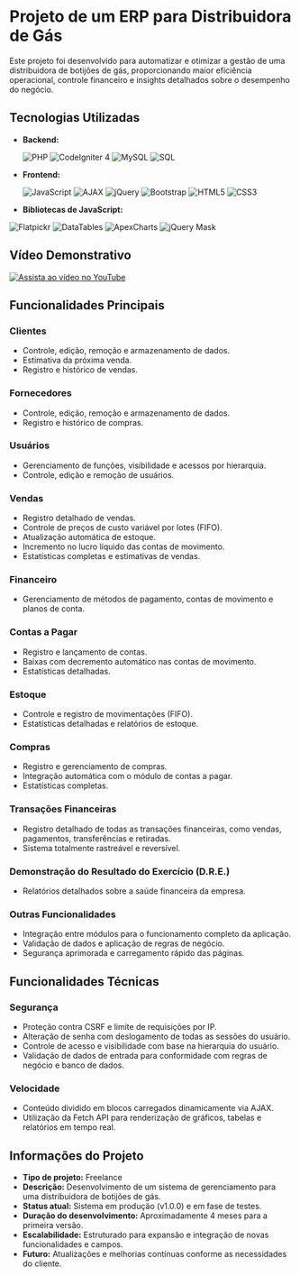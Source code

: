 # Projeto de um ERP para Distribuidora de Gás  
Este projeto foi desenvolvido para automatizar e otimizar a gestão de uma distribuidora de botijões de gás, proporcionando maior eficiência operacional, controle financeiro e insights detalhados sobre o desempenho do negócio.


## Tecnologias Utilizadas  

- **Backend:**
  
  ![PHP](https://img.shields.io/badge/-PHP-777BB4?logo=php&logoColor=white&style=flat-square)  ![CodeIgniter 4](https://img.shields.io/badge/-CodeIgniter%204-EF4223?logo=codeigniter&logoColor=white&style=flat-square)  ![MySQL](https://img.shields.io/badge/-MySQL-4479A1?logo=mysql&logoColor=white&style=flat-square)  ![SQL](https://img.shields.io/badge/-SQL-4479A1?logo=database&logoColor=white&style=flat-square)  

- **Frontend:**
  
  ![JavaScript](https://img.shields.io/badge/-JavaScript-F7DF1E?logo=javascript&logoColor=black&style=flat-square)  ![AJAX](https://img.shields.io/badge/-AJAX-0078D4?logo=javascript&logoColor=white&style=flat-square)  ![jQuery](https://img.shields.io/badge/-jQuery-0769AD?logo=jquery&logoColor=white&style=flat-square)  ![Bootstrap](https://img.shields.io/badge/-Bootstrap5-7952B3?logo=bootstrap&logoColor=white&style=flat-square)  ![HTML5](https://img.shields.io/badge/-HTML5-E34F26?logo=html5&logoColor=white&style=flat-square)  ![CSS3](https://img.shields.io/badge/-CSS3-1572B6?logo=css3&logoColor=white&style=flat-square)  

- **Bibliotecas de JavaScript:**
  
 ![Flatpickr](https://img.shields.io/badge/-Flatpickr-00C7B7?style=flat-square)  ![DataTables](https://img.shields.io/badge/-DataTables-336699?logo=datatables&logoColor=white&style=flat-square)  ![ApexCharts](https://img.shields.io/badge/-ApexCharts-FF4560?style=flat-square)  ![jQuery Mask](https://img.shields.io/badge/-jQuery%20Mask-0769AD?logo=jquery&logoColor=white&style=flat-square)  

## Vídeo Demonstrativo

[![Assista ao vídeo no YouTube](https://img.youtube.com/vi/xLQx-Rz9m7Y/0.jpg)](https://www.youtube.com/watch?v=xLQx-Rz9m7Y)

## Funcionalidades Principais  

### **Clientes**  
- Controle, edição, remoção e armazenamento de dados.  
- Estimativa da próxima venda.  
- Registro e histórico de vendas.  

### **Fornecedores**  
- Controle, edição, remoção e armazenamento de dados.  
- Registro e histórico de compras.  

### **Usuários**  
- Gerenciamento de funções, visibilidade e acessos por hierarquia.  
- Controle, edição e remoção de usuários.  

### **Vendas**  
- Registro detalhado de vendas.  
- Controle de preços de custo variável por lotes (FIFO).  
- Atualização automática de estoque.  
- Incremento no lucro líquido das contas de movimento.  
- Estatísticas completas e estimativas de vendas.  

### **Financeiro**  
- Gerenciamento de métodos de pagamento, contas de movimento e planos de conta.  

### **Contas a Pagar**  
- Registro e lançamento de contas.  
- Baixas com decremento automático nas contas de movimento.  
- Estatísticas detalhadas.  

### **Estoque**  
- Controle e registro de movimentações (FIFO).  
- Estatísticas detalhadas e relatórios de estoque.  

### **Compras**  
- Registro e gerenciamento de compras.  
- Integração automática com o módulo de contas a pagar.  
- Estatísticas completas.  

### **Transações Financeiras**  
- Registro detalhado de todas as transações financeiras, como vendas, pagamentos, transferências e retiradas.  
- Sistema totalmente rastreável e reversível.  

### **Demonstração do Resultado do Exercício (D.R.E.)**  
- Relatórios detalhados sobre a saúde financeira da empresa.  

### **Outras Funcionalidades**  
- Integração entre módulos para o funcionamento completo da aplicação.  
- Validação de dados e aplicação de regras de negócio.  
- Segurança aprimorada e carregamento rápido das páginas.  


## Funcionalidades Técnicas  

### **Segurança**  
- Proteção contra CSRF e limite de requisições por IP.  
- Alteração de senha com deslogamento de todas as sessões do usuário.  
- Controle de acesso e visibilidade com base na hierarquia do usuário.  
- Validação de dados de entrada para conformidade com regras de negócio e banco de dados.  

### **Velocidade**  
- Conteúdo dividido em blocos carregados dinamicamente via AJAX.  
- Utilização da Fetch API para renderização de gráficos, tabelas e relatórios em tempo real.  


## Informações do Projeto  

- **Tipo de projeto:** Freelance  
- **Descrição:** Desenvolvimento de um sistema de gerenciamento para uma distribuidora de botijões de gás.  
- **Status atual:** Sistema em produção (v1.0.0) e em fase de testes.  
- **Duração do desenvolvimento:** Aproximadamente 4 meses para a primeira versão.  
- **Escalabilidade:** Estruturado para expansão e integração de novas funcionalidades e campos.  
- **Futuro:** Atualizações e melhorias contínuas conforme as necessidades do cliente. 
